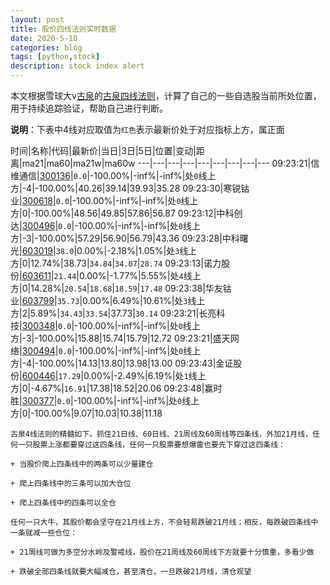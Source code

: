```yaml
---
layout: post
title: 股价四线法则实时数据
date: 2020-5-10
categories: blog
tags: [python,stock]
description: stock index alert
---
```



本文根据雪球大v[古泉](https://xueqiu.com/u/7148646888)的[古泉四线法则](https://xueqiu.com/7148646888/130498192)，计算了自己的一些自选股当前所处位置，用于持续追踪验证，帮助自己进行判断。

**说明**：下表中4线对应取值为`红色`表示最新价处于对应指标上方，属正面

时间|名称|代码|最新价|当日|3日|5日|位置|变动|距离|ma21|ma60|ma21w|ma60w
---|---|---|---|---|---|---|---|---
09:23:21|信维通信|[300136](https://xueqiu.com/S/SZ300136)|`0.0`|-100.00%|-inf%|-inf%|处`0`线上方|-4|-100.00%|40.26|39.14|39.93|35.28
09:23:30|寒锐钴业|[300618](https://xueqiu.com/S/SZ300618)|`0.0`|-100.00%|-inf%|-inf%|处`0`线上方|0|-100.00%|48.56|49.85|57.86|56.87
09:23:12|中科创达|[300496](https://xueqiu.com/S/SZ300496)|`0.0`|-100.00%|-inf%|-inf%|处`0`线上方|-3|-100.00%|57.29|56.90|56.79|43.36
09:23:28|中科曙光|[603019](https://xueqiu.com/S/SH603019)|`38.0`|0.00%|-2.18%|1.05%|处`3`线上方|0|12.74%|38.73|`34.84`|`34.07`|`28.74`
09:23:13|诺力股份|[603611](https://xueqiu.com/S/SH603611)|`21.44`|0.00%|-1.77%|5.55%|处`4`线上方|0|14.28%|`20.54`|`18.68`|`18.59`|`17.48`
09:23:38|华友钴业|[603799](https://xueqiu.com/S/SH603799)|`35.73`|0.00%|6.49%|10.61%|处`3`线上方|2|5.89%|`34.43`|`33.54`|37.73|`30.14`
09:23:21|长亮科技|[300348](https://xueqiu.com/S/SZ300348)|`0.0`|-100.00%|-inf%|-inf%|处`0`线上方|-3|-100.00%|15.88|15.74|15.79|12.72
09:23:21|盛天网络|[300494](https://xueqiu.com/S/SZ300494)|`0.0`|-100.00%|-inf%|-inf%|处`0`线上方|-4|-100.00%|14.13|13.80|13.98|13.00
09:23:43|金证股份|[600446](https://xueqiu.com/S/SH600446)|`17.29`|0.00%|-2.49%|6.19%|处`1`线上方|0|-4.67%|`16.91`|17.38|18.52|20.06
09:23:48|赢时胜|[300377](https://xueqiu.com/S/SZ300377)|`0.0`|-100.00%|-inf%|-inf%|处`0`线上方|0|-100.00%|9.07|10.03|10.38|11.18

```
古泉4线法则的精髓如下。抓住21日线、60日线、21周线及60周线等四条线，外加21月线，任何一只股票上涨都要穿过这四条线，任何一只股票要想爆雷也要先下穿过这四条线：

+ 当股价爬上四条线中的两条可以少量建仓

+ 爬上四条线中的三条可以加大仓位

+ 爬上四条线中的四条可以全仓

任何一只大牛，其股价都会坚守在21月线上方，不会轻易跌破21月线；相反，每跌破四条线中一条就减一些仓位：

+ 21周线可做为多空分水岭及警戒线，股价在21周线及60周线下方就要十分慎重，多看少做

+ 跌破全部四条线就要大幅减仓，甚至清仓，一旦跌破21月线，清仓观望
```